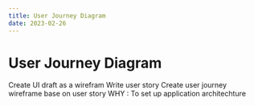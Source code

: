 ```yaml
---
title: User Journey Diagram
date: 2023-02-26
---
```

<h1>User Journey Diagram</h1>
Create UI draft as a wirefram
Write user story
Create user journey wireframe base on user story
WHY : To set up application architechture
